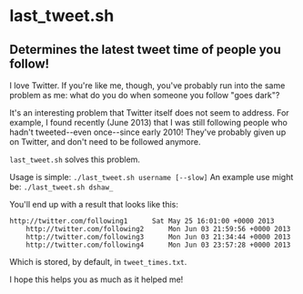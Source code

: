 # last_tweet.sh
## Determines the latest tweet time of people you follow!

I love Twitter. If you're like me, though, you've probably run into the same problem as me: what do you do when someone you follow "goes dark"?

It's an interesting problem that Twitter itself does not seem to address. For example, I found recently (June 2013) that I was still following people who hadn't tweeted--even once--since early 2010! They've probably given up on Twitter, and don't need to be followed anymore.

`last_tweet.sh` solves this problem.

Usage is simple: `./last_tweet.sh username [--slow]`
An example use might be: `./last_tweet.sh dshaw_`

You'll end up with a result that looks like this:

    http://twitter.com/following1      Sat May 25 16:01:00 +0000 2013
		http://twitter.com/following2      Mon Jun 03 21:59:56 +0000 2013
		http://twitter.com/following3      Mon Jun 03 21:34:44 +0000 2013
		http://twitter.com/following4      Mon Jun 03 23:57:28 +0000 2013

Which is stored, by default, in `tweet_times.txt`.

I hope this helps you as much as it helped me!

